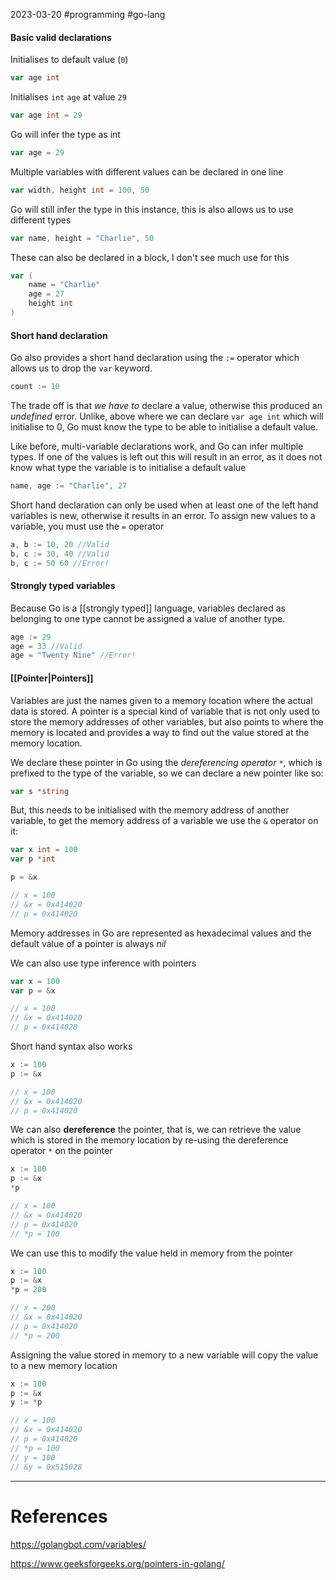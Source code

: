 2023-03-20
#programming #go-lang 


#### Basic valid declarations

Initialises to default value (`0`)
```go
var age int
```

Initialises `int` `age` at value `29`
```go
var age int = 29
```


Go will infer the type as int
```go
var age = 29
```

Multiple variables with different values can be declared in one line
```go
var width, height int = 100, 50
```

Go will still infer the type in this instance, this is also allows us to use different types
```go
var name, height = "Charlie", 50
```

These can also be declared in a block, I don't see much use for this
```go
var (
	name = "Charlie"
	age = 27
	height int
)
```


#### Short hand declaration

Go also provides a short hand declaration using the `:=` operator which allows us to drop the `var` keyword.

```go
count := 10
```

The trade off is that *we have to* declare a value, otherwise this produced an *undefined* error. Unlike, above where we can declare `var age int` which will initialise to 0, Go must know the type to be able to initialise a default value.

Like before, multi-variable declarations work, and Go can infer multiple types. If one of the values is left out this will result in an error, as it does not know what type the variable is to initialise a default value
```go
name, age := "Charlie", 27
```

Short hand declaration can only be used when at least one of the left hand variables is new, otherwise it results in an error. To assign new values to a variable, you must use the `=` operator
```go
a, b := 10, 20 //Valid
b, c := 30, 40 //Valid
b, c := 50 60 //Error!
```


#### Strongly typed variables

Because Go is a [[strongly typed]] language, variables declared as belonging to one type cannot be assigned a value of another type. 
```go
age := 29
age = 33 //Valid
age = "Twenty Nine" //Error!
```


#### [[Pointer|Pointers]]

Variables are just the names given to a memory location where the actual data is stored. A pointer is a special kind of variable that is not only used to store the memory addresses of other variables, but also points to where the memory is located and provides a way to find out the value stored at the memory location.

We declare these pointer in Go using the *dereferencing operator* `*`, which is prefixed to the type of the variable, so we can declare a new pointer like so:
```go
var s *string
```

But, this needs to be initialised with the memory address of another variable, to get the memory address of a variable we use the `&` operator on it:
```go
var x int = 100
var p *int

p = &x

// x = 100
// &x = 0x414020
// p = 0x414020 
```

Memory addresses in Go are represented as hexadecimal values and the default value of a pointer is always *nil*

We can also use type inference with pointers
```go
var x = 100
var p = &x

// x = 100
// &x = 0x414020
// p = 0x414020 
```

Short hand syntax also works
```go
x := 100
p := &x

// x = 100
// &x = 0x414020
// p = 0x414020 
```

We can also **dereference** the pointer, that is, we can retrieve the value which is stored in the memory location by re-using the dereference operator `*` on the pointer
```go
x := 100
p := &x
*p

// x = 100
// &x = 0x414020
// p = 0x414020
// *p = 100
```

We can use this to modify the value held in memory from the pointer
```go
x := 100
p := &x
*p = 200

// x = 200
// &x = 0x414020
// p = 0x414020
// *p = 200
```

Assigning the value stored in memory to a new variable will copy the value to a new memory location
```go
x := 100
p := &x
y := *p

// x = 100
// &x = 0x414020
// p = 0x414020
// *p = 100
// y = 100
// &y = 0x515028
```

---
# References

https://golangbot.com/variables/

https://www.geeksforgeeks.org/pointers-in-golang/